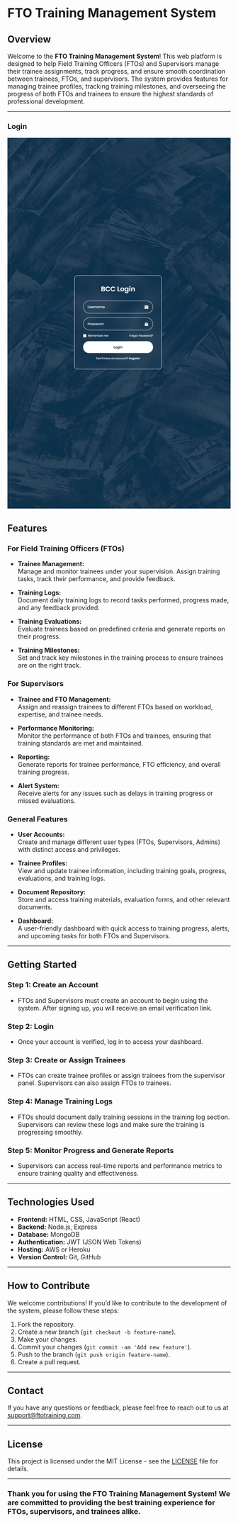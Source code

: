 # FTO Training Management System

## Overview

Welcome to the **FTO Training Management System**! This web platform is designed to help Field Training Officers (FTOs) and Supervisors manage their trainee assignments, track progress, and ensure smooth coordination between trainees, FTOs, and supervisors. The system provides features for managing trainee profiles, tracking training milestones, and overseeing the progress of both FTOs and trainees to ensure the highest standards of professional development.

---
### Login
![Login](login\imgoflogin.png)

## Features

### For Field Training Officers (FTOs)
- **Trainee Management:**  
  Manage and monitor trainees under your supervision. Assign training tasks, track their performance, and provide feedback.
  
- **Training Logs:**  
  Document daily training logs to record tasks performed, progress made, and any feedback provided.
  
- **Training Evaluations:**  
  Evaluate trainees based on predefined criteria and generate reports on their progress.

- **Training Milestones:**  
  Set and track key milestones in the training process to ensure trainees are on the right track.

### For Supervisors
- **Trainee and FTO Management:**  
  Assign and reassign trainees to different FTOs based on workload, expertise, and trainee needs.
  
- **Performance Monitoring:**  
  Monitor the performance of both FTOs and trainees, ensuring that training standards are met and maintained.

- **Reporting:**  
  Generate reports for trainee performance, FTO efficiency, and overall training progress. 

- **Alert System:**  
  Receive alerts for any issues such as delays in training progress or missed evaluations.

### General Features
- **User Accounts:**  
  Create and manage different user types (FTOs, Supervisors, Admins) with distinct access and privileges.

- **Trainee Profiles:**  
  View and update trainee information, including training goals, progress, evaluations, and training logs.

- **Document Repository:**  
  Store and access training materials, evaluation forms, and other relevant documents.

- **Dashboard:**  
  A user-friendly dashboard with quick access to training progress, alerts, and upcoming tasks for both FTOs and Supervisors.

---

## Getting Started

### Step 1: Create an Account
- FTOs and Supervisors must create an account to begin using the system. After signing up, you will receive an email verification link.

### Step 2: Login
- Once your account is verified, log in to access your dashboard.

### Step 3: Create or Assign Trainees
- FTOs can create trainee profiles or assign trainees from the supervisor panel. Supervisors can also assign FTOs to trainees.

### Step 4: Manage Training Logs
- FTOs should document daily training sessions in the training log section. Supervisors can review these logs and make sure the training is progressing smoothly.

### Step 5: Monitor Progress and Generate Reports
- Supervisors can access real-time reports and performance metrics to ensure training quality and effectiveness.

---

## Technologies Used
- **Frontend:** HTML, CSS, JavaScript (React)
- **Backend:** Node.js, Express
- **Database:** MongoDB
- **Authentication:** JWT (JSON Web Tokens)
- **Hosting:** AWS or Heroku
- **Version Control:** Git, GitHub

---

## How to Contribute

We welcome contributions! If you’d like to contribute to the development of the system, please follow these steps:

1. Fork the repository.
2. Create a new branch (`git checkout -b feature-name`).
3. Make your changes.
4. Commit your changes (`git commit -am 'Add new feature'`).
5. Push to the branch (`git push origin feature-name`).
6. Create a pull request.

---

## Contact

If you have any questions or feedback, please feel free to reach out to us at [support@ftotraining.com](mailto:support@ftotraining.com).

---

## License

This project is licensed under the MIT License - see the [LICENSE](LICENSE) file for details.

---

### Thank you for using the FTO Training Management System! We are committed to providing the best training experience for FTOs, supervisors, and trainees alike.
```
